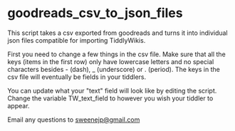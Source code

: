 # goodreads_csv_to_json_files

This script takes a csv exported from goodreads and turns it into individual json files compatible for importing TiddlyWikis.

First you need to change a few things in the csv file. Make sure that all the keys (items in the first row) only have lowercase letters and no special characters besides - (dash), _ (underscore) or . (period). The keys in the csv file will eventually be fields in your tiddlers.

You can update what your "text" field will look like by editing the script. Change the variable TW_text_field to however you wish your tiddler to appear.

Email any questions to sweenejp@gmail.com
